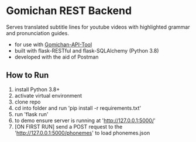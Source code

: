 # Gomichan REST Backend 
Serves translated subtitle lines for youtube videos with highlighted grammar and pronunciation guides.

- for use with [Gomichan-API-Tool](https://github.com/Fonzki/Gomichan-API-Tool)
- built with flask-RESTful and flask-SQLAlchemy (Python 3.8)
- developed with the aid of Postman 

## How to Run
1. install Python 3.8+
2. activate virtual environment
3. clone repo
4. cd into folder and run 'pip install -r requirements.txt'
5. run 'flask run'
6. to demo ensure server is running at 'http://127.0.0.1:5000/'
7. [ON FIRST RUN] send a POST request to the 'http://127.0.0.1:5000/phonemes' to load phonemes.json

